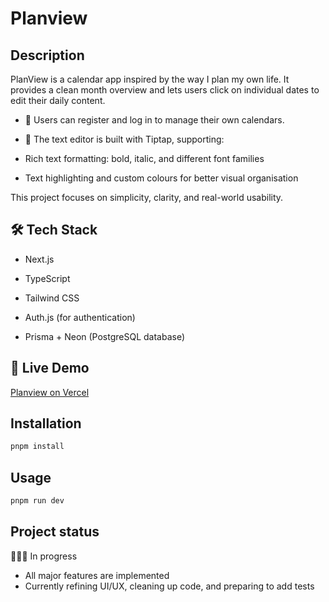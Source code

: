 # Planview

## Description

PlanView is a calendar app inspired by the way I plan my own life. It provides a clean month overview and lets users click on individual dates to edit their daily content.

- 🔐 Users can register and log in to manage their own calendars.

- 📝 The text editor is built with Tiptap, supporting:

- Rich text formatting: bold, italic, and different font families

- Text highlighting and custom colours for better visual organisation

This project focuses on simplicity, clarity, and real-world usability.

## 🛠️ Tech Stack

- Next.js

- TypeScript

- Tailwind CSS

- Auth.js (for authentication)

- Prisma + Neon (PostgreSQL database)

## 🚀 Live Demo

[Planview on Vercel](https://planner-drab-two.vercel.app/)

## Installation

```bash
pnpm install
```

## Usage

```bash
pnpm run dev
```

## Project status

👩🏻‍💻 In progress

- All major features are implemented
- Currently refining UI/UX, cleaning up code, and preparing to add tests
